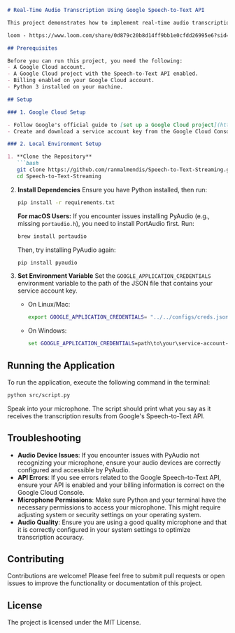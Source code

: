 
```markdown
# Real-Time Audio Transcription Using Google Speech-to-Text API

This project demonstrates how to implement real-time audio transcription using the Google Speech-to-Text API. The application captures audio from the microphone, streams it to the Google Speech API, and prints the transcription live.

loom - https://www.loom.com/share/0d879c20b8d14ff9bb1e0cfdd26995e6?sid=0071336e-7dff-4325-b854-9de10a0d0d14

## Prerequisites

Before you can run this project, you need the following:
- A Google Cloud account.
- A Google Cloud project with the Speech-to-Text API enabled.
- Billing enabled on your Google Cloud account.
- Python 3 installed on your machine.

## Setup

### 1. Google Cloud Setup

- Follow Google's official guide to [set up a Google Cloud project](https://cloud.google.com/resource-manager/docs/creating-managing-projects) and enable the Speech-to-Text API.
- Create and download a service account key from the Google Cloud Console. This key will authenticate your API requests.

### 2. Local Environment Setup

1. **Clone the Repository**
   ```bash
   git clone https://github.com/ranmalmendis/Speech-to-Text-Streaming.git
   cd Speech-to-Text-Streaming
   ```

2. **Install Dependencies**
   Ensure you have Python installed, then run:
   ```bash
   pip install -r requirements.txt
   ```

   **For macOS Users:**
   If you encounter issues installing PyAudio (e.g., missing `portaudio.h`), you need to install PortAudio first. Run:
   ```bash
   brew install portaudio
   ```
   Then, try installing PyAudio again:
   ```bash
   pip install pyaudio
   ```

3. **Set Environment Variable**
   Set the `GOOGLE_APPLICATION_CREDENTIALS` environment variable to the path of the JSON file that contains your service account key.
   - On Linux/Mac:
     ```bash
     export GOOGLE_APPLICATION_CREDENTIALS= "../../configs/creds.json"
     ```
   - On Windows:
     ```cmd
     set GOOGLE_APPLICATION_CREDENTIALS=path\to\your\service-account-file.json
     ```

## Running the Application

To run the application, execute the following command in the terminal:

```bash
python src/script.py
```

Speak into your microphone. The script should print what you say as it receives the transcription results from Google's Speech-to-Text API.

## Troubleshooting

- **Audio Device Issues**: If you encounter issues with PyAudio not recognizing your microphone, ensure your audio devices are correctly configured and accessible by PyAudio.
- **API Errors**: If you see errors related to the Google Speech-to-Text API, ensure your API is enabled and your billing information is correct on the Google Cloud Console.
- **Microphone Permissions**: Make sure Python and your terminal have the necessary permissions to access your microphone. This might require adjusting system or security settings on your operating system.
- **Audio Quality**: Ensure you are using a good quality microphone and that it is correctly configured in your system settings to optimize transcription accuracy.

## Contributing

Contributions are welcome! Please feel free to submit pull requests or open issues to improve the functionality or documentation of this project.

## License

The project is licensed under the MIT License.


